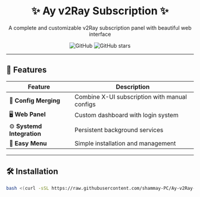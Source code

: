 <div align="center">
  <h1>✨ Ay v2Ray Subscription ✨</h1>
  <p>A complete and customizable v2Ray subscription panel with beautiful web interface</p>
  
  ![GitHub](https://img.shields.io/github/license/shammay-PC/Ay-v2Ray-Subscription?color=blue)
  ![GitHub stars](https://img.shields.io/github/stars/shammay-PC/Ay-v2Ray-Subscription?style=social)
</div>

---

## 🚀 Features

| Feature | Description |
|---------|-------------|
| 🔄 **Config Merging** | Combine X-UI subscription with manual configs |
| 🖥 **Web Panel** | Custom dashboard with login system |
| ⚙ **Systemd Integration** | Persistent background services |
| 📱 **Easy Menu** | Simple installation and management |

---

## 🛠 Installation

```bash
bash <(curl -sSL https://raw.githubusercontent.com/shammay-PC/Ay-v2Ray-Subscription/main/setup.sh) install
